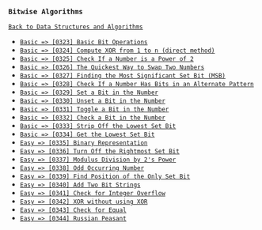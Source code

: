 ### `Bitwise Algorithms`

[`Back to Data Structures and Algorithms`](../readme.md)

* [`Basic => [0323] Basic Bit Operations`]()
* [`Basic => [0324] Compute XOR from 1 to n (direct method)`]()
* [`Basic => [0325] Check If a Number is a Power of 2`]()
* [`Basic => [0326] The Quickest Way to Swap Two Numbers`]()
* [`Basic => [0327] Finding the Most Significant Set Bit (MSB)`]()
* [`Basic => [0328] Check If a Number Has Bits in an Alternate Pattern`]()
* [`Basic => [0329] Set a Bit in the Number`]()
* [`Basic => [0330] Unset a Bit in the Number`]()
* [`Basic => [0331] Toggle a Bit in the Number`]()
* [`Basic => [0332] Check a Bit in the Number`]()
* [`Basic => [0333] Strip Off the Lowest Set Bit`]()
* [`Basic => [0334] Get the Lowest Set Bit`]()
* [`Easy => [0335] Binary Representation`]()
* [`Easy => [0336] Turn Off the Rightmost Set Bit`]()
* [`Easy => [0337] Modulus Division by 2's Power`]()
* [`Easy => [0338] Odd Occurring Number`]()
* [`Easy => [0339] Find Position of the Only Set Bit`]()
* [`Easy => [0340] Add Two Bit Strings`]()
* [`Easy => [0341] Check for Integer Overflow`]()
* [`Easy => [0342] XOR without using XOR`]()
* [`Easy => [0343] Check for Equal`]()
* [`Easy => [0344] Russian Peasant`]()
